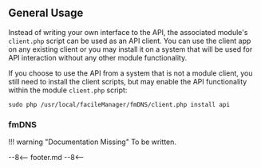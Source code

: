 ## General Usage
Instead of writing your own interface to the API, the associated module's `client.php` script can be used as an API client. You can use the client app on any existing client or you may install it on a system that will be used for API interaction without any other module functionality.

If you choose to use the API from a system that is not a module client, you still need to install the client scripts, but may enable the API functionality within the module `client.php` script:

`sudo php /usr/local/facileManager/fmDNS/client.php install api`

### fmDNS
!!! warning "Documentation Missing"
    To be written.

--8<--
footer.md
--8<--
